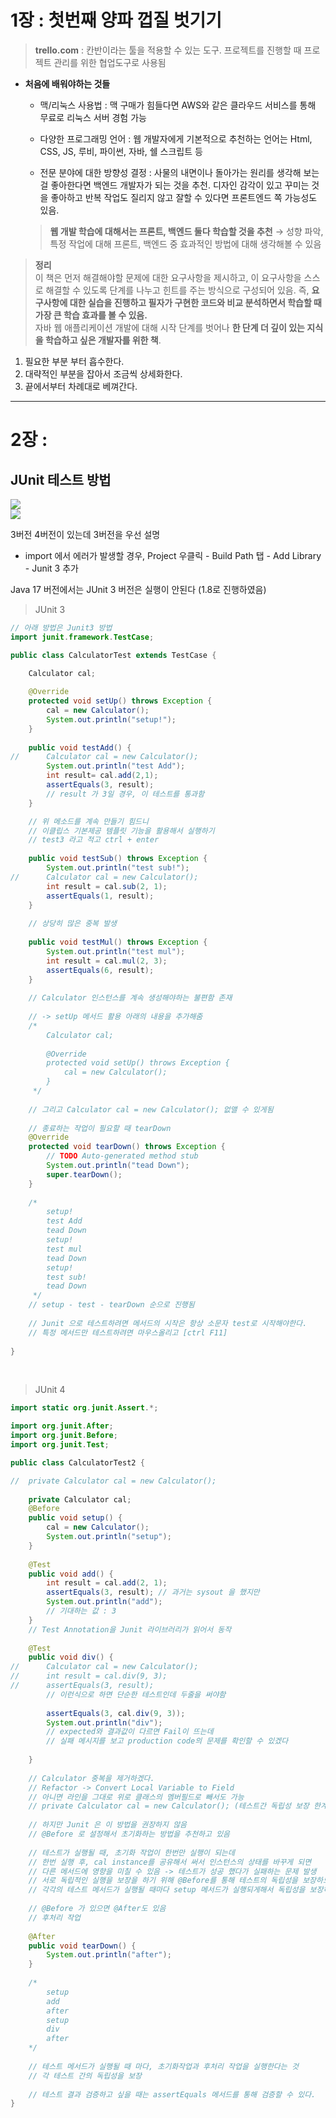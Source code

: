 # 1장 : 첫번째 양파 껍질 벗기기 

   
> **trello.com** : 칸반이라는 툴을 적용할 수 있는 도구. 프로젝트를 진행할 때 프로젝트 관리를 위한 협업도구로 사용됨

- **처음에 배워야하는 것들**
  - 맥/리눅스 사용법 : 맥 구매가 힘들다면 AWS와 같은 클라우드 서비스를 통해 무료로 리눅스 서버 경험 가능

  - 다양한 프로그래밍 언어 : 웹 개발자에게 기본적으로 추천하는 언어는 Html, CSS, JS, 루비, 파이썬, 자바, 쉘 스크립트 등

  - 전문 분야에 대한 방향성 결정 : 사물의 내면이나 돌아가는 원리를 생각해 보는 걸 좋아한다면 백엔드 개발자가 되는 것을 추천. 디자인 감각이 있고 꾸미는 것을 좋아하고 반복 작업도 질리지 않고 잘할 수 있다면 프론트엔드 쪽 가능성도 있음.
  > **웹 개발 학습에 대해서는 프론트, 백엔드 둘다 학습할 것을 추천** → 성향 파악, 특정 작업에 대해 프론트, 백엔드 중 효과적인 방법에 대해 생각해볼 수 있음

> **정리**   
이 책은 먼저 해결해야할 문제에 대한 요구사항을 제시하고, 이 요구사항을 스스로 해결할 수 있도록 단계를 나누고 힌트를 주는 방식으로 구성되어 있음. 즉, **요구사항에 대한 실습을 진행하고 필자가 구현한 코드와 비교 분석하면서 학습할 때 가장 큰 학습 효과를 볼 수 있음.**  
자바 웹 애플리케이션 개발에 대해 시작 단계를 벗어나 **한 단계 더 깊이 있는 지식을 학습하고 싶은 개발자를 위한 책**.

1. 필요한 부분 부터 흡수한다.
2. 대략적인 부분을 잡아서 조금씩 상세화한다.
3. 끝에서부터 차례대로 베껴간다.
   
* * * 
   

# 2장  : 

## JUnit 테스트 방법

<img src="./Ch1_2/1.png">

<br>

<img src="./Ch1_2/2.png">

3버전 4버전이 있는데 3버전을 우선 설명
- import 에서 에러가 발생할 경우, Project 우클릭 - Build Path 탭 - Add Library - Junit 3 추가

Java 17 버전에서는 JUnit 3 버전은 실행이 안된다 (1.8로 진행하였음)
> JUnit 3
```Java
// 아래 방법은 Junit3 방법
import junit.framework.TestCase;

public class CalculatorTest extends TestCase {

	Calculator cal;
	
	@Override
	protected void setUp() throws Exception {
		cal = new Calculator();
		System.out.println("setup!");
	}
	
	public void testAdd() {
//		Calculator cal = new Calculator();
		System.out.println("test Add");
		int result= cal.add(2,1);
		assertEquals(3, result); 
		// result 가 3일 경우, 이 테스트를 통과함
	}

	// 위 메소드를 계속 만들기 힘드니
	// 이클립스 기본제공 템플릿 기능을 활용해서 실행하기
	// test3 라고 적고 ctrl + enter
	
	public void testSub() throws Exception {
		System.out.println("test sub!");
//		Calculator cal = new Calculator();
		int result = cal.sub(2, 1);
		assertEquals(1, result);
	}
	
	// 상당히 많은 중복 발생
	
	public void testMul() throws Exception {
		System.out.println("test mul");
		int result = cal.mul(2, 3);
		assertEquals(6, result);
	}
	
	// Calculator 인스턴스를 계속 생성해야하는 불편함 존재
	
	// -> setUp 메서드 활용 아래의 내용을 추가해줌
	/* 
		Calculator cal;
		
		@Override
		protected void setUp() throws Exception {
			cal = new Calculator();
		}
	 */
	
	// 그리고 Calculator cal = new Calculator(); 없앨 수 있게됨
	
	// 종료하는 작업이 필요할 때 tearDown
	@Override
	protected void tearDown() throws Exception {
		// TODO Auto-generated method stub
		System.out.println("tead Down");
		super.tearDown();
	}
	
	/* 
		setup!
		test Add
		tead Down
		setup!
		test mul
		tead Down
		setup!
		test sub!
		tead Down
	 */
	// setup - test - tearDown 순으로 진행됨
	
	// Junit 으로 테스트하려면 메서드의 시작은 항상 소문자 test로 시작해야한다.
	// 특정 메서드만 테스트하려면 마우스올리고 [ctrl F11]
	
}
```
   
<br>

> JUnit 4 
```java
import static org.junit.Assert.*;

import org.junit.After;
import org.junit.Before;
import org.junit.Test;

public class CalculatorTest2 {

//	private Calculator cal = new Calculator();
	
	private Calculator cal;
	@Before
	public void setup() {
		cal = new Calculator();
		System.out.println("setup");
	}
	
	@Test
	public void add() {
		int result = cal.add(2, 1);
		assertEquals(3, result); // 과거는 sysout 을 했지만 
		System.out.println("add");
		// 기대하는 값 : 3
	}
	// Test Annotation을 Junit 라이브러리가 읽어서 동작
	
	@Test
	public void div() {
//		Calculator cal = new Calculator();
//		int result = cal.div(9, 3);
//		assertEquals(3, result);
		// 이런식으로 하면 단순한 테스트인데 두줄을 써야함
		
		assertEquals(3, cal.div(9, 3));
		System.out.println("div");
		// expected와 결과값이 다르면 Fail이 뜨는데
		// 실패 메시지를 보고 production code의 문제를 확인할 수 있겠다
		
	}
	
	// Calculator 중복을 제거하겠다.
	// Refactor -> Convert Local Variable to Field
	// 아니면 라인을 그대로 위로 클래스의 멤버필드로 빼서도 가능 
	// private Calculator cal = new Calculator(); (테스트간 독립성 보장 한계)
	
	// 하지만 Junit 은 이 방법을 권장하지 않음
	// @Before 로 설정해서 초기화하는 방법을 추천하고 있음
	
	// 테스트가 실행될 때, 초기화 작업이 한번만 실행이 되는데
	// 한번 실행 후, cal instance를 공유해서 써서 인스턴스의 상태를 바꾸게 되면
	// 다른 메서드에 영향을 미칠 수 있음 -> 테스트가 성공 했다가 실패하는 문제 발생
	// 서로 독립적인 실행을 보장을 하기 위해 @Before를 통해 테스트의 독립성을 보장하도록 지원함
	// 각각의 테스트 메서드가 실행될 때마다 setup 메서드가 실행되게해서 독립성을 보장하게 하는 것
	
	// @Before 가 있으면 @After도 있음
	// 후처리 작업
	
	@After
	public void tearDown() {
		System.out.println("after");
	}
	
	/*
		setup
		add
		after
		setup
		div
		after
	*/
	
	// 테스트 메서드가 실행될 때 마다, 초기화작업과 후처리 작업을 실행한다는 것
	// 각 테스트 간의 독립성을 보장
	
	// 테스트 결과 검증하고 싶을 때는 assertEquals 메서드를 통해 검증할 수 있다.
}
```
